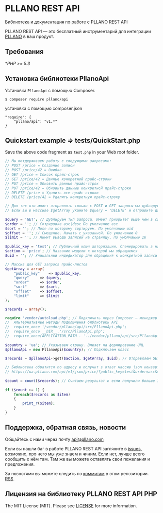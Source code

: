 # PLLANO REST API

Библиотека и документация по работе с PLLANO REST API

PLLANO REST API — это бесплатный инструментарий для интеграции [PLLANO](https://ua.pllano.com/) в ваш продукт.

Требования
-------
 **PHP >= 5.3*

Установка библиотеки PllanoApi
-------

Установка `PllanoApi` с помощью Composer.

```
$ composer require pllano/api
```

установка с помощью composer.json

```
"require": {
	"pllano/api": "v1.*"
}
```

Quickstart example => tests/QuickStart.php
-------

Save the above code fragment as `test.php` in your Web root folder.

``` php
// Мы потдерживаем работу с следующими запросами: 
// POST /price = Создание записи 
// POST /price/42 = Ошибка
// GET /price = Список прайс-строк
// GET /price/42 = Данные конкретной прайс-строки
// PUT /price = Обновить данные прайс-строк
// PUT /price/42 = Обновить данные конкретной прайс-строки
// DELETE /price = Удалить все прайс-строки
// DELETE /price/42 = Удалить конкретную прайс-строку

// Для тех кто может отправлять только с POST и GET запросы мы дублируем тип запроса в параметре $query
// Если вы в массиве $getArray укажите $query = 'DELETE' и отправите данные в POST запросе $pllanoApi->post($action, $getArray, $uid); данные будут удалены.
	
$query = 'GET'; // Дублируем тип запроса. Имеет приоритет выше чем в самом запросе.
$order = ''; // Сотрировка asc|desc По умолчанию asc
$sort = ''; // Поле по которому сортируем. По умолчанию uid
$offset = ''; // Смещение. Начать с указанной. По умолчанию 0
$limit = ''; // Лимит вывода записей на страницу. По умолчанию 10
	
$public_key = 'test'; // Публичный ключ авторизации. Сгенерировать в настройках API каждого магазина. По умолчанию test для настройки API
$action = 'price'; // Название модели к которой мы обращаемся
$uid = ''; // Уникальный индефикатор для обращения к конкретной записи (Например по конкретному заказу). Если пусто выводим список.

// Массив для GET запроса прайс-листов
$getArray = array(
	"public_key"	=> $public_key,
	"query"		=> $query,
	"order"		=> $order,
	"sort"		=> $sort,
	"offset"	=> $offset,
	"limit"		=> $limit
);

$records = array();

require 'vendor/autoload.php'; // Подключить через Composer — менеджер зависимостей для PHP
//	Альтернативные методы подключения библиотеки API
//	require_once '/vendor/pllano/api/src/PllanoApi.php';
//	require_once __DIR__.'/src/PllanoApi.php';
//	require_once(APPLICATION_PATH . '../vendor/pllano/api/src/PllanoApi.php');
	
$country = 'ua'; // Указываем страну. Влияет на формирование URL
$pllanoApi = new PllanoApi($country); // Подключаем класс
	
$records = $pllanoApi->get($action, $getArray, $uid); // Отправляем GET запрос. В ответ получаем массив с данными.

// Библиотека обратится по адресу и получит в ответ массив json конвертирует его в массив PHP
// https://ua.pllano.com/api/v1/json/price/?public_key=test&order=asc&sort=uid&offset=0&limit=10
	
$count = count($records); // Считаем результат и если получили больше 1 читаем массив
	
if ($count >= 1) {
	foreach($records as $item)
	{
		print_r($item);
	}
}
```

<a name="feedback"></a>
## Поддержка, обратная связь, новости

Общайтесь с нами через почту api@pllano.com

Если вы нашли баг в работе PLLANO REST API загляните в
[issues](https://github.com/pllano/api/issues), возможно, про него мы уже знаем и
чиним. Если нет, лучше всего сообщить о нём там. Там же вы можете оставлять свои
пожелания и предложения.

За новостями вы можете следить по
[коммитам](https://github.com/pllano/api/commits/master) в этом репозитории.
[RSS](https://github.com/pllano/api/commits/master.atom).

Лицензия на библиотеку PLLANO REST API PHP
-------

The MIT License (MIT). Please see [LICENSE](LICENSE.md) for more information.
